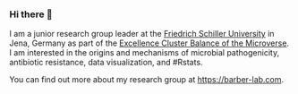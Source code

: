 ### Hi there 👋

I am a junior research group leader at the [Friedrich Schiller University](https://www.uni-jena.de/) in Jena, Germany as part of the [Excellence Cluster Balance of the Microverse](https://www.microverse-cluster.de/en/faculty.html). I am interested in the origins and mechanisms of microbial pathogenicity, antibiotic resistance, data visualization, and #Rstats.

You can find out more about my research group at https://barber-lab.com.


<!--
**ameliabedelia/ameliabedelia** is a ✨ _special_ ✨ repository because its `README.md` (this file) appears on your GitHub profile.

Here are some ideas to get you started:

- 🔭 I’m currently working on ...
- 🌱 I’m currently learning ...
- 👯 I’m looking to collaborate on ...
- 🤔 I’m looking for help with ...
- 💬 Ask me about ...
- 📫 How to reach me: ...
- 😄 Pronouns: ...
- ⚡ Fun fact: ...
-->
